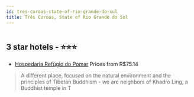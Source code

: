 ```yaml
---
id: tres-coroas-state-of-rio-grande-do-sul
title: Três Coroas, State of Rio Grande do Sul
---
```


<center><img src="https://static.hotelurbano.com/reservas/prod0/9/9362/5ab8eff3ca11f_refugio-do-pomar-hostel.jpg" alt="" /></center>


##  3 star hotels - ⭐️⭐️⭐️

-    [Hospedaria Refúgio do Pomar](https://us.hurb.com/hotels/tres-coroas/refugio-do-pomar-hostel-9362?cmp=18055) Prices from R$75.14
   > A different place, focused on the natural environment and the principles of Tibetan Buddhism - we are neighbors of Khadro Ling, a Buddhist temple in T
